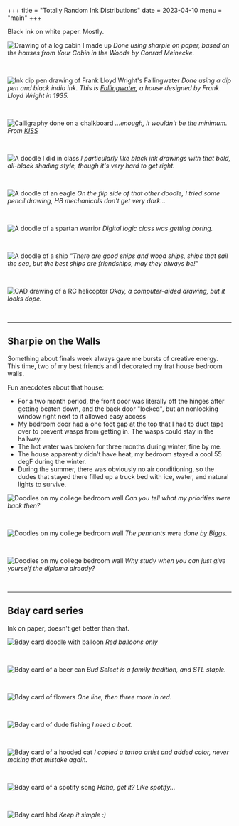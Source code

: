 +++
title = "Totally Random Ink Distributions"
date = 2023-04-10
menu = "main"
+++

Black ink on white paper. Mostly.

![Drawing of a log cabin I made up](drawing-log-cabin.jpg)
*Done using sharpie on paper, based on the houses from *Your Cabin in the Woods* by Conrad Meinecke.*

&nbsp;

![Ink dip pen drawing of Frank Lloyd Wright's Fallingwater](drawing-fallingwater.jpg)
*Done using a dip pen and black india ink. This is [Fallingwater](https://en.wikipedia.org/wiki/Fallingwater), a house designed by Frank Lloyd Wright in 1935.*

&nbsp;

![Calligraphy done on a chalkboard](drawing-chalkboard.jpg)
*...enough, it wouldn't be the minimum. From [KISS](/blog/kiss)*

&nbsp;

![A doodle I did in class](drawing-relativity.jpg)
*I particularly like black ink drawings with that bold, all-black shading style, though it's very hard to get right.*

&nbsp;

![A doodle of an eagle](drawing-eagle.jpg)
*On the flip side of that other doodle, I tried some pencil drawing, HB mechanicals don't get very dark...*

&nbsp;

![A doodle of a spartan warrior](drawing-spartan.jpg)
*Digital logic class was getting boring.*

&nbsp;

![A doodle of a ship](drawing-ship.jpg)
*"There are good ships and wood ships, ships that sail the sea, but the best ships are friendships, may they always be!"*

&nbsp;

![CAD drawing of a RC helicopter](drawing-helicopter.jpg)
*Okay, a computer-aided drawing, but it looks dope.*

&nbsp;

---
## Sharpie on the Walls
Something about finals week always gave me bursts of creative energy. This time, two of my best friends and I decorated my frat house bedroom walls.

Fun anecdotes about that house:
- For a two month period, the front door was literally off the hinges after getting beaten down, and the back door "locked", but an nonlocking window right next to it allowed easy access
- My bedroom door had a one foot gap at the top that I had to duct tape over to prevent wasps from getting in. The wasps could stay in the hallway.
- The hot water was broken for three months during winter, fine by me.
- The house apparently didn't have heat, my bedroom stayed a cool 55 degF during the winter.
- During the summer, there was obviously no air conditioning, so the dudes that stayed there filled up a truck bed with ice, water, and natural lights to survive. 

![Doodles on my college bedroom wall](drawing-frat-walls.jpg)
*Can you tell what my priorities were back then?*

&nbsp;

![Doodles on my college bedroom wall](drawing-frat-walls3.jpg)
*The pennants were done by Biggs.*

&nbsp;

![Doodles on my college bedroom wall](drawing-frat-walls2.jpg)
*Why study when you can just give yourself the diploma already?*

&nbsp;

---
## Bday card series
Ink on paper, doesn't get better than that.

![Bday card doodle with balloon](drawing-bday-balloon.jpg)
*Red balloons only*

&nbsp;

![Bday card of a beer can](drawing-bday-beer.jpg)
*Bud Select is a family tradition, and STL staple.*

&nbsp;

![Bday card of flowers](drawing-bday-flowers.jpg)
*One line, then three more in red.*

&nbsp;

![Bday card of dude fishing](drawing-bday-fishing.jpg)
*I need a boat.*

&nbsp;

![Bday card of a hooded cat](drawing-bday-cat.jpg)
*I copied a tattoo artist and added color, never making that mistake again.*

&nbsp;

![Bday card of a spotify song](drawing-bday-spotify.jpg)
*Haha, get it? Like spotify...*

&nbsp;

![Bday card hbd](drawing-bday-hbd.jpg)
*Keep it simple :)*

